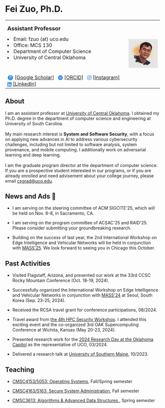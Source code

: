 # Fei Zuo, Ph.D.

<!-- /git_projects/fzuo$ git add .
/git_projects/fzuo$ git commit -m "Updating files"
/git_projects/fzuo$ git push origin main

mkdocs serve

:military_medal: 
-->

<table>
<tr>

<td width="700">

<font size=4> <b> Assistant Professor </b> </font> <br>

<li> <font size=3> Email: fzuo (at) uco.edu </font> </li>
<li> <font size=3> Office: MCS 130 </font> </li>
<li> <font size=3> Department of Computer Science </font> </li>
<li> <font size=3> University of Central Oklahoma </font> </li>

<br> <font size=3>

<img src="../pics/icons8-google-scholar.svg" width="20" alt="Scholar" style="vertical-align:middle">
<a href="https://scholar.google.com/citations?hl=en&user=PCRl368AAAAJ">[Google Scholar]</a>&ensp;
<svg xmlns="http://www.w3.org/2000/svg" height="1em" viewBox="0 0 512 512" style="vertical-align:middle"><!--! Font Awesome Free 6.4.2 by @fontawesome - https://fontawesome.com License - https://fontawesome.com/license (Commercial License) Copyright 2023 Fonticons, Inc. --><style>svg{fill:#3584e4}</style><path d="M294.75 188.19h-45.92V342h47.47c67.62 0 83.12-51.34 83.12-76.91 0-41.64-26.54-76.9-84.67-76.9zM256 8C119 8 8 119 8 256s111 248 248 248 248-111 248-248S393 8 256 8zm-80.79 360.76h-29.84v-207.5h29.84zm-14.92-231.14a19.57 19.57 0 1 1 19.57-19.57 19.64 19.64 0 0 1-19.57 19.57zM300 369h-81V161.26h80.6c76.73 0 110.44 54.83 110.44 103.85C410 318.39 368.38 369 300 369z"/></svg>
<a href="https://orcid.org/0000-0001-8902-1753">[ORCID]</a>&ensp;
<svg xmlns="http://www.w3.org/2000/svg" height="1em" viewBox="0 0 448 512" style="vertical-align:middle"><style>svg{fill:#3584e4}</style><path d="M224.1 141c-63.6 0-114.9 51.3-114.9 114.9s51.3 114.9 114.9 114.9S339 319.5 339 255.9 287.7 141 224.1 141zm0 189.6c-41.1 0-74.7-33.5-74.7-74.7s33.5-74.7 74.7-74.7 74.7 33.5 74.7 74.7-33.6 74.7-74.7 74.7zm146.4-194.3c0 14.9-12 26.8-26.8 26.8-14.9 0-26.8-12-26.8-26.8s12-26.8 26.8-26.8 26.8 12 26.8 26.8zm76.1 27.2c-1.7-35.9-9.9-67.7-36.2-93.9-26.2-26.2-58-34.4-93.9-36.2-37-2.1-147.9-2.1-184.9 0-35.8 1.7-67.6 9.9-93.9 36.1s-34.4 58-36.2 93.9c-2.1 37-2.1 147.9 0 184.9 1.7 35.9 9.9 67.7 36.2 93.9s58 34.4 93.9 36.2c37 2.1 147.9 2.1 184.9 0 35.9-1.7 67.7-9.9 93.9-36.2 26.2-26.2 34.4-58 36.2-93.9 2.1-37 2.1-147.8 0-184.8zM398.8 388c-7.8 19.6-22.9 34.7-42.6 42.6-29.5 11.7-99.5 9-132.1 9s-102.7 2.6-132.1-9c-19.6-7.8-34.7-22.9-42.6-42.6-11.7-29.5-9-99.5-9-132.1s-2.6-102.7 9-132.1c7.8-19.6 22.9-34.7 42.6-42.6 29.5-11.7 99.5-9 132.1-9s102.7-2.6 132.1 9c19.6 7.8 34.7 22.9 42.6 42.6 11.7 29.5 9 99.5 9 132.1s2.7 102.7-9 132.1z"/></svg>
<a href="https://www.instagram.com/baimafujinji/">[Instagram]</a>&ensp;
<svg xmlns="http://www.w3.org/2000/svg" height="1em" viewBox="0 0 448 512" style="vertical-align:middle"><style>svg{fill:#3584e4}</style><path d="M416 32H31.9C14.3 32 0 46.5 0 64.3v383.4C0 465.5 14.3 480 31.9 480H416c17.6 0 32-14.5 32-32.3V64.3c0-17.8-14.4-32.3-32-32.3zM135.4 416H69V202.2h66.5V416zm-33.2-243c-21.3 0-38.5-17.3-38.5-38.5S80.9 96 102.2 96c21.2 0 38.5 17.3 38.5 38.5 0 21.3-17.2 38.5-38.5 38.5zm282.1 243h-66.4V312c0-24.8-.5-56.7-34.5-56.7-34.6 0-39.9 27-39.9 54.9V416h-66.4V202.2h63.7v29.2h.9c8.9-16.8 30.6-34.5 62.9-34.5 67.2 0 79.7 44.3 79.7 101.9V416z"/></svg>
<a href="https://www.linkedin.com/in/fei-zuo-284719119/">[LinkedIn]</a>&ensp;

</font> 

</td>

<td width="200">
<img src="pics/profile00.jpeg" width=" 200" border=0 alt=""> </img>
</td>
</tr>
</table>


## About

I am an assistant professor at <a href="https://uco.edu/">University of Central Oklahoma</a>. I obtained my Ph.D. degree in the department of computer science and engineering at University of South Carolina.<br>
<br>
My main research interest is <b>System and Software Security</b>, with a focus on applying new advances in AI to address various cybersecurity challenges, including but not limited to software analysis, system provenance, and mobile computing. I additionally work on adversarial learning and deep learning.<br>
<br>
I am the graduate program director at the department of computer science. If you are a prospective student interested in our programs, or if you are already enrolled and need advisement about your college journey, please email <csgrad@uco.edu>. <br>

## News and Ads :mega:

- I am serving on the steering committee of ACM SIGCITE'25, which will be held on Nov. 6-8, in Sacramento, CA. 

- I am serving on the program committee of ACSAC'25 and RAID'25. Please consider submitting your groundbreaking research.

- Building on the success of last year, the 2nd International Workshop on Edge Intelligence and Vehicular Networks will be held in conjunction with <a href="https://ieeemass2025.github.io/ieeemass2025/">MASS'25</a>. We look forward to seeing you in Chicago this October.


## Past Activities

- Visited Flagstaff, Arizona, and presented our work at the 33rd CCSC Rocky Mountain Conference (Oct. 18-19, 2024).

- Successfully organized the International Workshop on Edge Intelligence and Vehicular Networks in conjunction with <a href="https://sites.google.com/view/ieee-mass-2024/home">MASS'24</a> at Seoul, South Korea (Sep. 23-25, 2024).

- Received the RCSA travel grant for conference participations, 08/2024.

- Travel award from <a href="https://www.wichita.edu/services/hpc/oaksupercompute2024/hpc-security-workshop.php">the 4th HPC Security Workshop</a>. I attended this exciting event and the co-organized 3rd OAK Supercomputing Conference at Wichita, Kansas (May 20-23, 2024).

- Presented research work for the <a href="https://www.okepscor.org/official-nomination-form-2024-research-day-capitol">2024 Research Day at the Oklahoma Capitol</a> as the representative of UCO, 03/2024.

- Delivered a research talk at <a href="https://usm.maine.edu/department-computer-science/">University of Southern Maine</a>, 10/2023.

<!-- Our research work has been selected to present for the 

- Joined the editorial board of <a href="https://dl.acm.org/journal/toce">ACM Transactions on Computing Education</a> as an associate editor, 09/2024.

- Joined the editorial board of <a href="https://dl.acm.org/journal/dtrap">Digital Threats: Research and Practice</a> as an associate editor, 05/2024.
-->

## Teaching

- <a href="/teaching/#OS">CMSC4153/5053: Operating Systems</a>, Fall/Spring semester

- <a href="/teaching/#SSA">CMSC4163/5163: Secure System Administration</a>, Fall semester

- <a href="/teaching/#DS">CMSC3613: Algorithms & Advanced Data Structures </a>, Spring semester


<!--
## Recent Publication

- Vulnerability discovery based on source code patch commit mining: A systematic literature review (Int. J. Inf. Secur. 2024) 
- Seeing is believing: Extracting semantic information from video for verifying IoT events (WiSec 2024) 
- A comprehensive dataset towards hands-on experience enhancement in a research-involved cybersecurity program (SIGITE 2023)
- D-score: A white-box diagnosis score for CNNs based on mutation operators (ADMA 2023)
- <a href="/research/">... More ...</a>
  Commit message can help: Security patch detection in open source software via Transformer (SERA 2023)
- ProvSec: Open cybersecurity system provenance analysis benchmark dataset with labels (IJNDC 2023)
- <a href="/service/">... More ...</a>

I am also an active reviewer for multiple academic journals, and currently serving on the editorial boards of two ACM journals.

Our department has created a strong hands-on cybersecurity program. Please find more information <a href="https://uco-cyber.github.io/education/">here</a>.

- <a href="https://www.eurekaselect.com/journal/115">International Journal of Sensors, Wireless Communications and Control</a>, Reviewer, 2024
 -->
